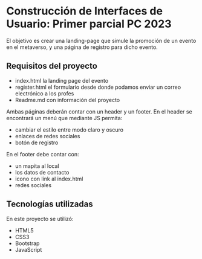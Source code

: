 # Construcción de Interfaces de Usuario: Primer parcial PC 2023

El objetivo es crear una landing-page que simule la promoción de un evento en el metaverso, y una página de registro para dicho evento.

## Requisitos del proyecto
- index.html la landing page del evento
- register.html el formulario desde donde podamos enviar un correo electrónico a los profes
- Readme.md con información del proyecto

Ambas páginas deberán contar con un header y un footer. En el header se encontrará un menú que mediante JS permita:
- cambiar el estilo entre modo claro y oscuro
- enlaces de redes sociales
- botón de registro

En el footer debe contar con:
- un mapita al local
- los datos de contacto
- icono con link al index.html
- redes sociales

## Tecnologías utilizadas
En este proyecto se utilizó:
- HTML5
- CSS3
- Bootstrap
- JavaScript